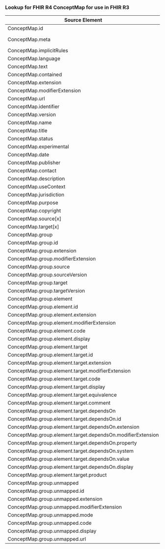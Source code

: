 ### Lookup for FHIR R4 ConceptMap for use in FHIR R3

| Source Element | Usage | Target |
| -------------- | ----- | ------ |
| ConceptMap.id | UseElementSameName | ConceptMap.id |
| ConceptMap.meta | UseExtension | http://hl7.org/fhir/4.0/StructureDefinition/extension-ConceptMap.meta |
| ConceptMap.implicitRules | UseElementSameName | ConceptMap.implicitRules |
| ConceptMap.language | UseElementSameName | ConceptMap.language |
| ConceptMap.text | UseElementSameName | ConceptMap.text |
| ConceptMap.contained | UseElementSameName | ConceptMap.contained |
| ConceptMap.extension | UseElementSameName | ConceptMap.extension |
| ConceptMap.modifierExtension | UseElementSameName | ConceptMap.modifierExtension |
| ConceptMap.url | UseElementSameName | ConceptMap.url |
| ConceptMap.identifier | UseElementSameName | ConceptMap.identifier |
| ConceptMap.version | UseElementSameName | ConceptMap.version |
| ConceptMap.name | UseElementSameName | ConceptMap.name |
| ConceptMap.title | UseElementSameName | ConceptMap.title |
| ConceptMap.status | UseElementSameName | ConceptMap.status |
| ConceptMap.experimental | UseElementSameName | ConceptMap.experimental |
| ConceptMap.date | UseElementSameName | ConceptMap.date |
| ConceptMap.publisher | UseElementSameName | ConceptMap.publisher |
| ConceptMap.contact | UseElementSameName | ConceptMap.contact |
| ConceptMap.description | UseElementSameName | ConceptMap.description |
| ConceptMap.useContext | UseElementSameName | ConceptMap.useContext |
| ConceptMap.jurisdiction | UseElementSameName | ConceptMap.jurisdiction |
| ConceptMap.purpose | UseElementSameName | ConceptMap.purpose |
| ConceptMap.copyright | UseElementSameName | ConceptMap.copyright |
| ConceptMap.source[x] | UseElementSameName | ConceptMap.source[x] |
| ConceptMap.target[x] | UseElementSameName | ConceptMap.target[x] |
| ConceptMap.group | UseElementSameName | ConceptMap.group |
| ConceptMap.group.id | UseElementSameName | ConceptMap.group.id |
| ConceptMap.group.extension | UseElementSameName | ConceptMap.group.extension |
| ConceptMap.group.modifierExtension | UseElementSameName | ConceptMap.group.modifierExtension |
| ConceptMap.group.source | UseElementSameName | ConceptMap.group.source |
| ConceptMap.group.sourceVersion | UseElementSameName | ConceptMap.group.sourceVersion |
| ConceptMap.group.target | UseElementSameName | ConceptMap.group.target |
| ConceptMap.group.targetVersion | UseElementSameName | ConceptMap.group.targetVersion |
| ConceptMap.group.element | UseElementSameName | ConceptMap.group.element |
| ConceptMap.group.element.id | UseElementSameName | ConceptMap.group.element.id |
| ConceptMap.group.element.extension | UseElementSameName | ConceptMap.group.element.extension |
| ConceptMap.group.element.modifierExtension | UseElementSameName | ConceptMap.group.element.modifierExtension |
| ConceptMap.group.element.code | UseElementSameName | ConceptMap.group.element.code |
| ConceptMap.group.element.display | UseElementSameName | ConceptMap.group.element.display |
| ConceptMap.group.element.target | UseElementSameName | ConceptMap.group.element.target |
| ConceptMap.group.element.target.id | UseElementSameName | ConceptMap.group.element.target.id |
| ConceptMap.group.element.target.extension | UseElementSameName | ConceptMap.group.element.target.extension |
| ConceptMap.group.element.target.modifierExtension | UseElementSameName | ConceptMap.group.element.target.modifierExtension |
| ConceptMap.group.element.target.code | UseElementSameName | ConceptMap.group.element.target.code |
| ConceptMap.group.element.target.display | UseElementSameName | ConceptMap.group.element.target.display |
| ConceptMap.group.element.target.equivalence | UseElementSameName | ConceptMap.group.element.target.equivalence |
| ConceptMap.group.element.target.comment | UseElementSameName | ConceptMap.group.element.target.comment |
| ConceptMap.group.element.target.dependsOn | UseElementSameName | ConceptMap.group.element.target.dependsOn |
| ConceptMap.group.element.target.dependsOn.id | UseElementSameName | ConceptMap.group.element.target.dependsOn.id |
| ConceptMap.group.element.target.dependsOn.extension | UseElementSameName | ConceptMap.group.element.target.dependsOn.extension |
| ConceptMap.group.element.target.dependsOn.modifierExtension | UseElementSameName | ConceptMap.group.element.target.dependsOn.modifierExtension |
| ConceptMap.group.element.target.dependsOn.property | UseElementSameName | ConceptMap.group.element.target.dependsOn.property |
| ConceptMap.group.element.target.dependsOn.system | UseElementSameName | ConceptMap.group.element.target.dependsOn.system |
| ConceptMap.group.element.target.dependsOn.value | UseElementRenamed | ConceptMap.group.element.target.dependsOn.code |
| ConceptMap.group.element.target.dependsOn.display | UseElementSameName | ConceptMap.group.element.target.dependsOn.display |
| ConceptMap.group.element.target.product | UseElementSameName | ConceptMap.group.element.target.product |
| ConceptMap.group.unmapped | UseElementSameName | ConceptMap.group.unmapped |
| ConceptMap.group.unmapped.id | UseElementSameName | ConceptMap.group.unmapped.id |
| ConceptMap.group.unmapped.extension | UseElementSameName | ConceptMap.group.unmapped.extension |
| ConceptMap.group.unmapped.modifierExtension | UseElementSameName | ConceptMap.group.unmapped.modifierExtension |
| ConceptMap.group.unmapped.mode | UseElementSameName | ConceptMap.group.unmapped.mode |
| ConceptMap.group.unmapped.code | UseElementSameName | ConceptMap.group.unmapped.code |
| ConceptMap.group.unmapped.display | UseElementSameName | ConceptMap.group.unmapped.display |
| ConceptMap.group.unmapped.url | UseElementSameName | ConceptMap.group.unmapped.url |
